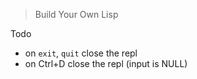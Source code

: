 > Build Your Own Lisp

Todo
- on `exit`, `quit` close the repl 
- on Ctrl+D close the repl (input is NULL)
